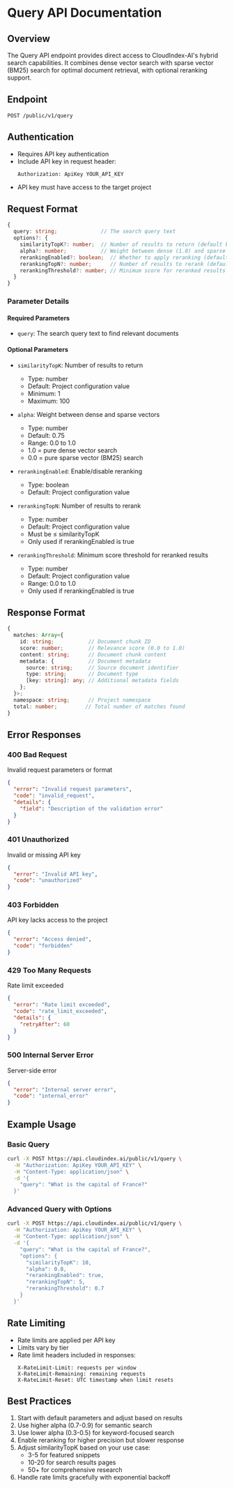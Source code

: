 # Query API Documentation

## Overview
The Query API endpoint provides direct access to CloudIndex-AI's hybrid search capabilities. It combines dense vector search with sparse vector (BM25) search for optimal document retrieval, with optional reranking support.

## Endpoint
```
POST /public/v1/query
```

## Authentication
- Requires API key authentication
- Include API key in request header:
  ```
  Authorization: ApiKey YOUR_API_KEY
  ```
- API key must have access to the target project

## Request Format
```typescript
{
  query: string;              // The search query text
  options?: {
    similarityTopK?: number;  // Number of results to return (default based on project settings)
    alpha?: number;           // Weight between dense (1.0) and sparse (0.0) vectors (default: 0.75)
    rerankingEnabled?: boolean;  // Whether to apply reranking (default from project settings)
    rerankingTopN?: number;      // Number of results to rerank (default from project settings)
    rerankingThreshold?: number; // Minimum score for reranked results (default from project settings)
  }
}
```

### Parameter Details

#### Required Parameters
- `query`: The search query text to find relevant documents

#### Optional Parameters
- `similarityTopK`: Number of results to return
  - Type: number
  - Default: Project configuration value
  - Minimum: 1
  - Maximum: 100

- `alpha`: Weight between dense and sparse vectors
  - Type: number
  - Default: 0.75
  - Range: 0.0 to 1.0
  - 1.0 = pure dense vector search
  - 0.0 = pure sparse vector (BM25) search

- `rerankingEnabled`: Enable/disable reranking
  - Type: boolean
  - Default: Project configuration value

- `rerankingTopN`: Number of results to rerank
  - Type: number
  - Default: Project configuration value
  - Must be ≤ similarityTopK
  - Only used if rerankingEnabled is true

- `rerankingThreshold`: Minimum score threshold for reranked results
  - Type: number
  - Default: Project configuration value
  - Range: 0.0 to 1.0
  - Only used if rerankingEnabled is true

## Response Format
```typescript
{
  matches: Array<{
    id: string;           // Document chunk ID
    score: number;        // Relevance score (0.0 to 1.0)
    content: string;      // Document chunk content
    metadata: {           // Document metadata
      source: string;     // Source document identifier
      type: string;       // Document type
      [key: string]: any; // Additional metadata fields
    };
  }>;
  namespace: string;      // Project namespace
  total: number;         // Total number of matches found
}
```

## Error Responses

### 400 Bad Request
Invalid request parameters or format
```json
{
  "error": "Invalid request parameters",
  "code": "invalid_request",
  "details": {
    "field": "Description of the validation error"
  }
}
```

### 401 Unauthorized
Invalid or missing API key
```json
{
  "error": "Invalid API key",
  "code": "unauthorized"
}
```

### 403 Forbidden
API key lacks access to the project
```json
{
  "error": "Access denied",
  "code": "forbidden"
}
```

### 429 Too Many Requests
Rate limit exceeded
```json
{
  "error": "Rate limit exceeded",
  "code": "rate_limit_exceeded",
  "details": {
    "retryAfter": 60
  }
}
```

### 500 Internal Server Error
Server-side error
```json
{
  "error": "Internal server error",
  "code": "internal_error"
}
```

## Example Usage

### Basic Query
```bash
curl -X POST https://api.cloudindex.ai/public/v1/query \
  -H "Authorization: ApiKey YOUR_API_KEY" \
  -H "Content-Type: application/json" \
  -d '{
    "query": "What is the capital of France?"
  }'
```

### Advanced Query with Options
```bash
curl -X POST https://api.cloudindex.ai/public/v1/query \
  -H "Authorization: ApiKey YOUR_API_KEY" \
  -H "Content-Type: application/json" \
  -d '{
    "query": "What is the capital of France?",
    "options": {
      "similarityTopK": 10,
      "alpha": 0.8,
      "rerankingEnabled": true,
      "rerankingTopN": 5,
      "rerankingThreshold": 0.7
    }
  }'
```

## Rate Limiting
- Rate limits are applied per API key
- Limits vary by tier
- Rate limit headers included in responses:
  ```
  X-RateLimit-Limit: requests per window
  X-RateLimit-Remaining: remaining requests
  X-RateLimit-Reset: UTC timestamp when limit resets
  ```

## Best Practices
1. Start with default parameters and adjust based on results
2. Use higher alpha (0.7-0.9) for semantic search
3. Use lower alpha (0.3-0.5) for keyword-focused search
4. Enable reranking for higher precision but slower response
5. Adjust similarityTopK based on your use case:
   - 3-5 for featured snippets
   - 10-20 for search results pages
   - 50+ for comprehensive research
6. Handle rate limits gracefully with exponential backoff
